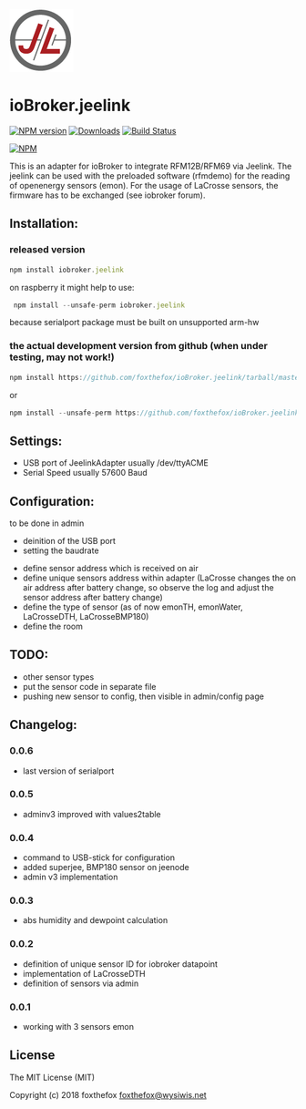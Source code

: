 ![Logo](media/jeelab_logo.png)
# ioBroker.jeelink
[![NPM version](http://img.shields.io/npm/v/iobroker.jeelink.svg)](https://www.npmjs.com/package/iobroker.jeelink)
[![Downloads](https://img.shields.io/npm/dm/iobroker.jeelink.svg)](https://www.npmjs.com/package/iobroker.jeelink)
[![Build Status](https://travis-ci.org/foxthefox/ioBroker.jeelink.svg?branch=master)](https://travis-ci.org/foxthefox/ioBroker.jeelink)

[![NPM](https://nodei.co/npm/iobroker.jeelink.png?downloads=true)](https://nodei.co/npm/iobroker.jeelink/)

This is an adapter for ioBroker to integrate RFM12B/RFM69 via Jeelink.
The jeelink can be used with the preloaded software (rfmdemo) for the reading of openenergy sensors (emon).
For the usage of LaCrosse sensors, the firmware has to be exchanged (see iobroker forum).

## Installation:
### released version
```javascript
npm install iobroker.jeelink
```
on raspberry it might help to use:
```javascript
 npm install --unsafe-perm iobroker.jeelink
 ```
 because serialport package must be built on unsupported arm-hw 

### the actual development version from github (when under testing, may not work!)
```javascript
npm install https://github.com/foxthefox/ioBroker.jeelink/tarball/master --production
```
or
```javascript
npm install --unsafe-perm https://github.com/foxthefox/ioBroker.jeelink/tarball/master --production
```
## Settings:
- USB port of JeelinkAdapter usually /dev/ttyACME
- Serial Speed usually 57600 Baud

## Configuration:
to be done in admin
* deinition of the USB port
* setting the baudrate
- define sensor address which is received on air
- define unique sensors address within adapter (LaCrosse changes the on air address after battery change, so observe the log and adjust the sensor address after battery change)
- define the type of sensor (as of now emonTH, emonWater, LaCrosseDTH, LaCrosseBMP180)
- define the room

## TODO:
* other sensor types
* put the sensor code in separate file
* pushing new sensor to config, then visible in admin/config page


## Changelog:

### 0.0.6
* last version of serialport

### 0.0.5
* adminv3 improved with values2table

### 0.0.4
* command to USB-stick for configuration
* added superjee, BMP180 sensor on jeenode
* admin v3 implementation

### 0.0.3
* abs humidity and dewpoint calculation

### 0.0.2
* definition of unique sensor ID for iobroker datapoint
* implementation of LaCrosseDTH
* definition of sensors via admin

### 0.0.1
* working with 3 sensors emon

## License

The MIT License (MIT)

Copyright (c) 2018 foxthefox <foxthefox@wysiwis.net>
